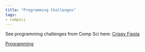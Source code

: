 ```yaml
---
title: "Programming Challenges"
tags:
- compsci
---
```



See programming challenges from Comp Sci here: [Crispy Fiesta](https://github.com/isaluki/crispy-fiesta)




[Programming](sixth/CompSci/Programming/ProgrammingMaster)